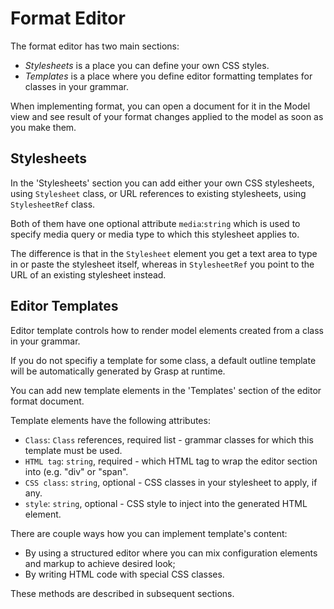 # Format Editor

The format editor has two main sections:

* *Stylesheets* is a place you can define your own CSS styles.
* *Templates* is a place where you define editor formatting templates for classes in your grammar.

When implementing format, you can open a document for it in the Model view and see result of your format changes applied to the model as soon as you make them.

## Stylesheets

In the 'Stylesheets' section you can add either your own CSS stylesheets, using `Stylesheet` class, or URL references to existing stylesheets, using `StylesheetRef` class.

Both of them have one optional attribute `media`:`string` which is used to specify media query or media type to which this stylesheet applies to.

The difference is that in the `Stylesheet` element you get a text area to type in or paste the stylesheet itself, whereas in `StylesheetRef` you point to the URL of an existing stylesheet instead.

## Editor Templates

Editor template controls how to render model elements created from a class in your grammar.

If you do not specifiy a template for some class, a default outline template will be automatically generated by Grasp at runtime.

You can add new template elements in the 'Templates' section of the editor format document.

Template elements have the following attributes:

* `Class`: `Class` references, required list - grammar classes for which this template must be used.
* `HTML tag`: `string`, required - which HTML tag to wrap the editor section into (e.g. "div" or "span".
* `CSS class`: `string`, optional - CSS classes in your stylesheet to apply, if any.
* `style`: `string`, optional - CSS style to inject into the generated HTML element.

There are couple ways how you can implement template's content:

* By using a structured editor where you can mix configuration elements and markup to achieve desired look;
* By writing HTML code with special CSS classes.

These methods are described in subsequent sections.


